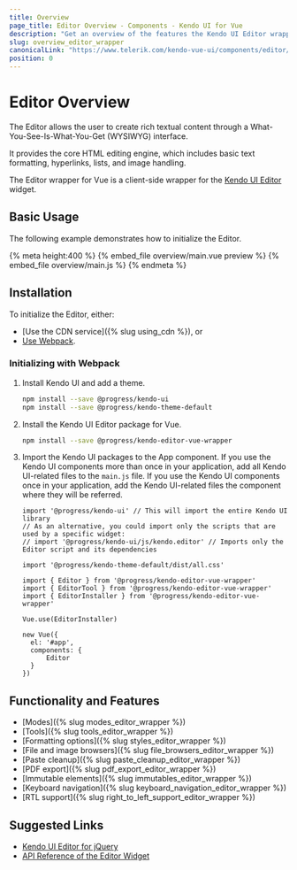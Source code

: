 ```yaml
---
title: Overview
page_title: Editor Overview - Components - Kendo UI for Vue
description: "Get an overview of the features the Kendo UI Editor wrapper for Vue delivers and use the component in Vue projects."
slug: overview_editor_wrapper
canonicalLink: "https://www.telerik.com/kendo-vue-ui/components/editor/"
position: 0
---
```


<div><WrapperBanner link="/kendo-vue-ui/components/editor/"></WrapperBanner></div>    

# Editor Overview

The Editor allows the user to create rich textual content through a What-You-See-Is-What-You-Get (WYSIWYG) interface.

It provides the core HTML editing engine, which includes basic text formatting, hyperlinks, lists, and image handling.

The Editor wrapper for Vue is a client-side wrapper for the [Kendo UI Editor](https://docs.telerik.com/kendo-ui/api/javascript/ui/editor) widget.

<div data-component="StartFreeTrialSection"></div>

## Basic Usage

The following example demonstrates how to initialize the Editor.

{% meta height:400 %}
{% embed_file overview/main.vue preview %}
{% embed_file overview/main.js %}
{% endmeta %}


## Installation

To initialize the Editor, either:

* [Use the CDN service]({% slug using_cdn %}), or
* [Use Webpack](#toc-initializing-with-webpack).

### Initializing with Webpack

1. Install Kendo UI and add a theme.

	```sh
	npm install --save @progress/kendo-ui
	npm install --save @progress/kendo-theme-default
	```

1. Install the Kendo UI Editor package for Vue.

	```sh
	npm install --save @progress/kendo-editor-vue-wrapper
	```

1. Import the Kendo UI packages to the App component. If you use the Kendo UI components more than once in your application, add all Kendo UI-related files to the `main.js` file. If you use the Kendo UI components once in your application, add the Kendo UI-related files the component where they will be referred.

	```js-no-run
	import '@progress/kendo-ui' // This will import the entire Kendo UI library
	// As an alternative, you could import only the scripts that are used by a specific widget:
	// import '@progress/kendo-ui/js/kendo.editor' // Imports only the Editor script and its dependencies

	import '@progress/kendo-theme-default/dist/all.css'

	import { Editor } from '@progress/kendo-editor-vue-wrapper'
	import { EditorTool } from '@progress/kendo-editor-vue-wrapper'
	import { EditorInstaller } from '@progress/kendo-editor-vue-wrapper'

	Vue.use(EditorInstaller)

	new Vue({
	  el: '#app',
	  components: {
		  Editor
	  }
	})
	```

## Functionality and Features

* [Modes]({% slug modes_editor_wrapper %})
* [Tools]({% slug tools_editor_wrapper %})
* [Formatting options]({% slug styles_editor_wrapper %})
* [File and image browsers]({% slug file_browsers_editor_wrapper %})
* [Paste cleanup]({% slug paste_cleanup_editor_wrapper %})
* [PDF export]({% slug pdf_export_editor_wrapper %})
* [Immutable elements]({% slug immutables_editor_wrapper %})
* [Keyboard navigation]({% slug keyboard_navigation_editor_wrapper %})
* [RTL support]({% slug right_to_left_support_editor_wrapper %})

## Suggested Links

* [Kendo UI Editor for jQuery](https://docs.telerik.com/kendo-ui/controls/editors/editor/overview)
* [API Reference of the Editor Widget](https://docs.telerik.com/kendo-ui/api/javascript/ui/editor)
